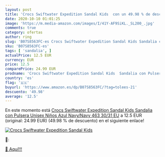 ```yaml
---
layout: post
title: 'Crocs Swiftwater Expedition Sandal Kids  con un 49.98 % de descuento'
date: 2020-10-10 01:01:25
image: 'https://m.media-amazon.com/images/I/41Y-AF9SiKL._SL200_.jpg'
comments: true
category: ofertas
author: ring
slug: 'B07S8563FC-es Crocs Swiftwater Expedition Sandal Kids Sandalia con...'
sku: 'B07S8563FC-es'
tags: [ 'sandalia', ]
actualPrice: 12.5 EUR
currency: EUR
price: 12.5
comparePrice: 24.99 EUR
prodname: 'Crocs Swiftwater Expedition Sandal Kids  Sandalia con Pulsera Unisex Niños  Azul  Navy/Navy 463   30/31 EU'
country: 'es'
flag: '🇪🇸'
buyurl: 'https://www.amazon.es/dp/B07S8563FC/?tag=tolees-21'
descuento: '49.98'
average: '12.5'
---
```


En este momento está [Crocs Swiftwater Expedition Sandal Kids  Sandalia con Pulsera Unisex Niños  Azul  Navy/Navy 463   30/31 EU](https://www.amazon.es/dp/B07S8563FC/?tag=tolees-21) a 12.5 EUR (original: 24.99 EUR) (49.98 %  de descuento) en el siguiente enlace!

[![Crocs Swiftwater Expedition Sandal Kids ](https://m.media-amazon.com/images/I/41Y-AF9SiKL._SL200_.jpg)](https://www.amazon.es/dp/B07S8563FC/?tag=tolees-21)

🔎:


[🛒 Aquí!!!](https://www.amazon.es/dp/B07S8563FC/?tag=tolees-21)
